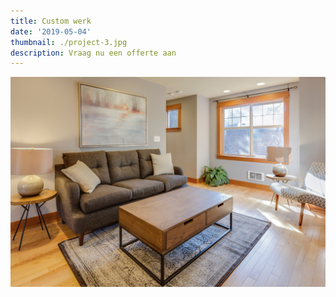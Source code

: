 ```yaml
---
title: Custom werk
date: '2019-05-04'
thumbnail: ./project-3.jpg
description: Vraag nu een offerte aan
---
```


![Cactus](./project-2.jpg)

<!-- ![Cactus](./charles-deluvio-695757-unsplash.jpg)

![Cactus](./charles-deluvio-695736-unsplash.jpg)

![Cactus](./charles-deluvio-695758-unsplash.jpg)

![Cactus](./charles-deluvio-695733-unsplash.jpg) -->
